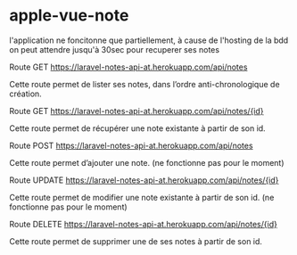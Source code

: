 # apple-vue-note

l'application ne foncitonne que partiellement, à cause de l'hosting de la bdd on peut attendre jusqu'à 30sec pour recuperer ses notes


Route GET https://laravel-notes-api-at.herokuapp.com/api/notes

Cette route permet de lister ses notes, dans l’ordre anti-chronologique de création.



Route GET https://laravel-notes-api-at.herokuapp.com/api/notes/{id}

Cette route permet de récupérer une note existante à partir de son id.



Route POST https://laravel-notes-api-at.herokuapp.com/api/notes

Cette route permet d’ajouter une note.
(ne fonctionne pas pour le moment)



Route UPDATE https://laravel-notes-api-at.herokuapp.com/api/notes/{id}

Cette route permet de modifier une note existante à partir de son id.
(ne fonctionne pas pour le moment)




Route DELETE https://laravel-notes-api-at.herokuapp.com/api/notes/{id}

Cette route permet de supprimer une de ses notes à partir de son id.